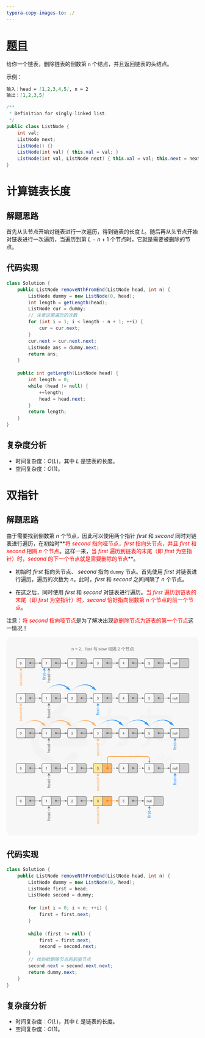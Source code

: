```yaml
---
typora-copy-images-to: ./
---
```


# [题目](https://leetcode-cn.com/problems/remove-nth-node-from-end-of-list/)

给你一个链表，删除链表的倒数第 `n` 个结点，并且返回链表的头结点。

示例：

```markdown
输入：head = [1,2,3,4,5], n = 2
输出：[1,2,3,5]
```

```java
/**
 * Definition for singly-linked list.
 */
public class ListNode {
    int val;
    ListNode next;
    ListNode() {}
    ListNode(int val) { this.val = val; }
    ListNode(int val, ListNode next) { this.val = val; this.next = next; }
}
```



# 计算链表长度

## 解题思路

首先从头节点开始对链表进行一次遍历，得到链表的长度 $L$。随后再从头节点开始对链表进行一次遍历，当遍历到第 $L-n+1$ 个节点时，它就是需要被删除的节点。



## 代码实现

```java
class Solution {
    public ListNode removeNthFromEnd(ListNode head, int n) {
        ListNode dummy = new ListNode(0, head);
        int length = getLength(head);
        ListNode cur = dummy;
        // 注意这里遍历的次数
        for (int i = 1; i < length - n + 1; ++i) {
            cur = cur.next;
        }
        cur.next = cur.next.next;
        ListNode ans = dummy.next;
        return ans;
    }

    public int getLength(ListNode head) {
        int length = 0;
        while (head != null) {
            ++length;
            head = head.next;
        }
        return length;
    }
}
```



## 复杂度分析

- 时间复杂度：$O(L)$，其中 $L$ 是链表的长度。
- 空间复杂度：$O(1)$。



# 双指针

## 解题思路

由于需要找到倒数第 $n$ 个节点，因此可以使用两个指针 $\textit{first}$ 和 $\textit{second}$ 同时对链表进行遍历，在初始时**<font color=red>将 $\textit{second}$  指向哑节点，$\textit{first}$ 指向头节点，并且 $\textit{first}$ 和 $\textit{second}$ 相隔 $n$ 个节点</font>。这样一来，<font color=red>当 $\textit{first}$ 遍历到链表的末尾（即 $\textit{first}$ 为空指针）时，$\textit{second}$ 的下一个节点就是需要删除的节点</font>**。

- 初始时 $\textit{first}$ 指向头节点、 $\textit{second}$ 指向 `dummy` 节点。首先使用 $\textit{first}$ 对链表进行遍历，遍历的次数为 $n$。此时，$\textit{first}$ 和 $\textit{second}$ 之间间隔了 $n$ 个节点。

- 在这之后，同时使用 $\textit{first}$ 和 $\textit{second}$ 对链表进行遍历。<font color=red>当 $\textit{first}$ 遍历到链表的末尾（即 $\textit{first}$ 为空指针）时，$\textit{second}$ 恰好指向倒数第 $n$ 个节点的前一个节点</font>。

注意：<font color=red>将 $\textit{second}$  指向哑节点</font>是为了解决出现<font color=red>欲删除节点为链表的第一个节点</font>这一情况！

![19](../LeetCodePictures/19.png)

## 代码实现

```java
class Solution {
    public ListNode removeNthFromEnd(ListNode head, int n) {
        ListNode dummy = new ListNode(0, head);
        ListNode first = head;
        ListNode second = dummy;
        
        for (int i = 0; i < n; ++i) {
            first = first.next;
        }
        
        while (first != null) {
            first = first.next;
            second = second.next;
        }
        // 找到欲删除节点的前驱节点
        second.next = second.next.next;
        return dummy.next;
    }
}
```



## 复杂度分析

- 时间复杂度：$O(L)$，其中 $L$ 是链表的长度。
- 空间复杂度：$O(1)$。

